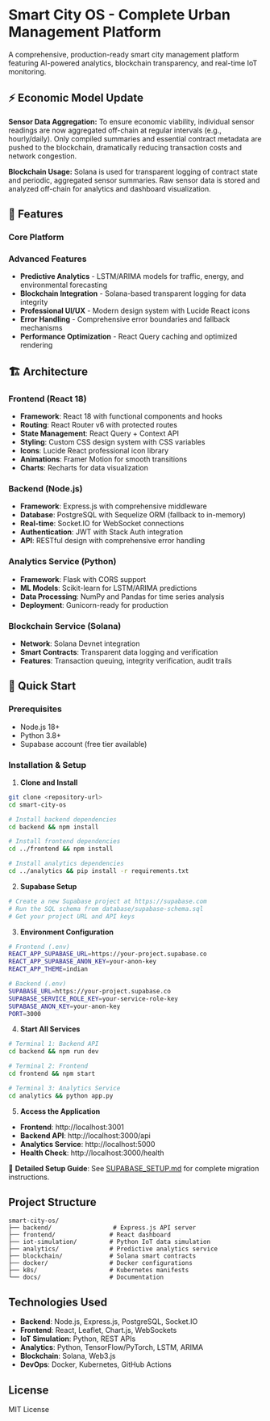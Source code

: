 
# Smart City OS - Complete Urban Management Platform

A comprehensive, production-ready smart city management platform featuring AI-powered analytics, blockchain transparency, and real-time IoT monitoring.

## ⚡️ Economic Model Update

**Sensor Data Aggregation:**
To ensure economic viability, individual sensor readings are now aggregated off-chain at regular intervals (e.g., hourly/daily). Only compiled summaries and essential contract metadata are pushed to the blockchain, dramatically reducing transaction costs and network congestion.

**Blockchain Usage:**
Solana is used for transparent logging of contract state and periodic, aggregated sensor summaries. Raw sensor data is stored and analyzed off-chain for analytics and dashboard visualization.

## 🌟 Features

### Core Platform

### Advanced Features
- **Predictive Analytics** - LSTM/ARIMA models for traffic, energy, and environmental forecasting
- **Blockchain Integration** - Solana-based transparent logging for data integrity
- **Professional UI/UX** - Modern design system with Lucide React icons
- **Error Handling** - Comprehensive error boundaries and fallback mechanisms
- **Performance Optimization** - React Query caching and optimized rendering

## 🏗️ Architecture

### Frontend (React 18)
- **Framework**: React 18 with functional components and hooks
- **Routing**: React Router v6 with protected routes
- **State Management**: React Query + Context API
- **Styling**: Custom CSS design system with CSS variables
- **Icons**: Lucide React professional icon library
- **Animations**: Framer Motion for smooth transitions
- **Charts**: Recharts for data visualization

### Backend (Node.js)
- **Framework**: Express.js with comprehensive middleware
- **Database**: PostgreSQL with Sequelize ORM (fallback to in-memory)
- **Real-time**: Socket.IO for WebSocket connections
- **Authentication**: JWT with Stack Auth integration
- **API**: RESTful design with comprehensive error handling

### Analytics Service (Python)
- **Framework**: Flask with CORS support
- **ML Models**: Scikit-learn for LSTM/ARIMA predictions
- **Data Processing**: NumPy and Pandas for time series analysis
- **Deployment**: Gunicorn-ready for production

### Blockchain Service (Solana)
- **Network**: Solana Devnet integration
- **Smart Contracts**: Transparent data logging and verification
- **Features**: Transaction queuing, integrity verification, audit trails

## 🚀 Quick Start

### Prerequisites
- Node.js 18+
- Python 3.8+
- Supabase account (free tier available)

### Installation & Setup

1. **Clone and Install**
```bash
git clone <repository-url>
cd smart-city-os

# Install backend dependencies
cd backend && npm install

# Install frontend dependencies
cd ../frontend && npm install

# Install analytics dependencies
cd ../analytics && pip install -r requirements.txt
```

2. **Supabase Setup**
```bash
# Create a new Supabase project at https://supabase.com
# Run the SQL schema from database/supabase-schema.sql
# Get your project URL and API keys
```

3. **Environment Configuration**
```bash
# Frontend (.env)
REACT_APP_SUPABASE_URL=https://your-project.supabase.co
REACT_APP_SUPABASE_ANON_KEY=your-anon-key
REACT_APP_THEME=indian

# Backend (.env)
SUPABASE_URL=https://your-project.supabase.co
SUPABASE_SERVICE_ROLE_KEY=your-service-role-key
SUPABASE_ANON_KEY=your-anon-key
PORT=3000
```

4. **Start All Services**
```bash
# Terminal 1: Backend API
cd backend && npm run dev

# Terminal 2: Frontend
cd frontend && npm start

# Terminal 3: Analytics Service
cd analytics && python app.py
```

5. **Access the Application**
- **Frontend**: http://localhost:3001
- **Backend API**: http://localhost:3000/api
- **Analytics Service**: http://localhost:5000
- **Health Check**: http://localhost:3000/health

📖 **Detailed Setup Guide**: See [SUPABASE_SETUP.md](./SUPABASE_SETUP.md) for complete migration instructions.

## Project Structure

```
smart-city-os/
├── backend/                 # Express.js API server
├── frontend/               # React dashboard
├── iot-simulation/         # Python IoT data simulation
├── analytics/              # Predictive analytics service
├── blockchain/             # Solana smart contracts
├── docker/                 # Docker configurations
├── k8s/                    # Kubernetes manifests
└── docs/                   # Documentation
```

## Technologies Used

- **Backend**: Node.js, Express.js, PostgreSQL, Socket.IO
- **Frontend**: React, Leaflet, Chart.js, WebSockets
- **IoT Simulation**: Python, REST APIs
- **Analytics**: Python, TensorFlow/PyTorch, LSTM, ARIMA
- **Blockchain**: Solana, Web3.js
- **DevOps**: Docker, Kubernetes, GitHub Actions

## License

MIT License
